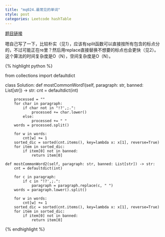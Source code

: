 ```yaml
---
title: "mq024.最常见的单词"
style: post
categories: Leetcode hashTable
---
```


[题目链接](https://leetcode-cn.com/problems/most-common-word/)

嗯自己写了一下，比较朴实（见1），应该有split函数可以直接按所有包含的标点分的，不过可能正在re里？然后用replace直接替换不想要的标点也会更快（见2）。这个算法的时间复杂度是O（N），空间复杂度是O（N）。

{% highlight python %}

from collections import defaultdict

class Solution:
    def mostCommonWord1(self, paragraph: str, banned: List[str]) -> str:
        cnt = defaultdict(int)

        processed = ""
        for char in paragraph:
            if char not in "!?',;.":
                processed += char.lower()
            else:
                processed += " "
        words = processed.split()

        for w in words:
            cnt[w] += 1
        sorted_dic = sorted(cnt.items(), key=lambda x: x[1], reverse=True)
        for item in sorted_dic:
            if item[0] not in banned:
                return item[0]

    def mostCommonWord2(self, paragraph: str, banned: List[str]) -> str:
        cnt = defaultdict(int)

        for c in paragraph:
            if c in "!?',;.":
                paragraph = paragraph.replace(c, " ")
        words = paragraph.lower().split()

        for w in words:
            cnt[w] += 1
        sorted_dic = sorted(cnt.items(), key=lambda x: x[1], reverse=True)
        for item in sorted_dic:
            if item[0] not in banned:
                return item[0]

{% endhighlight %}

